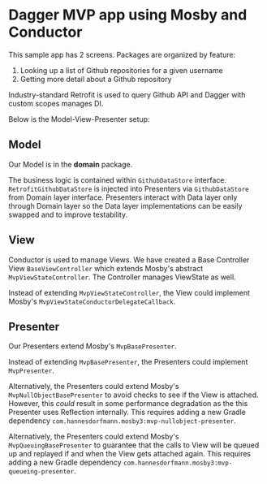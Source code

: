 # Dagger MVP app using Mosby and Conductor

This sample app has 2 screens. Packages are organized by feature:
1) Looking up a list of Github repositories for a given username
2) Getting more detail about a Github repository

Industry-standard Retrofit is used to query Github API and Dagger with custom scopes manages DI.

Below is the Model-View-Presenter setup:

## Model

Our Model is in the **domain** package. 

The business logic is contained within `GithubDataStore` interface. `RetrofitGithubDataStore` is injected into Presenters via `GithubDataStore` from Domain layer interface. Presenters interact with Data layer only through Domain layer so the Data layer implementations can be easily swapped and to improve testability.

## View

Conductor is used to manage Views. We have created a Base Controller View `BaseViewController` which extends Mosby's abstract `MvpViewStateController`. The Controller manages ViewState as well.

Instead of extending `MvpViewStateController`, the View could implement Mosby's `MvpViewStateConductorDelegateCallback`. 
 
## Presenter

Our Presenters extend Mosby's `MvpBasePresenter`.

Instead of extending `MvpBasePresenter`, the Presenters could implement `MvpPresenter`.

Alternatively, the Presenters could extend Mosby's `MvpNullObjectBasePresenter` to avoid checks to see if the View is attached. However, this *could* result in some performance degradation as the this Presenter uses Reflection internally. This requires adding a new Gradle dependency `com.hannesdorfmann.mosby3:mvp-nullobject-presenter`.

Alternatively, the Presenters could extend Mosby's `MvpQueuingBasePresenter` to guarantee that the calls to View will be queued up and replayed if and when the View gets attached again. This requires adding a new Gradle dependency `com.hannesdorfmann.mosby3:mvp-queueing-presenter`.
